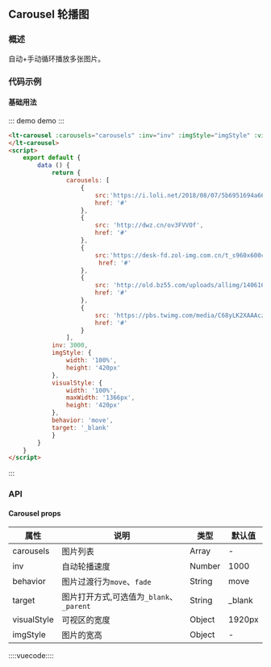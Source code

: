 ## Carousel 轮播图

### 概述

自动+手动循环播放多张图片。

### 代码示例

#### 基础用法


::: demo demo :::
```html
<lt-carousel :carousels="carousels" :inv="inv" :imgStyle="imgStyle" :visualStyle="visualStyle" :transitionBehavior="behavior" :target="target">
</lt-carousel>
<script>
    export default {
        data () {
            return {
                carousels: [
                    {
                        src:'https://i.loli.net/2018/08/07/5b6951694a660.jpg',
                        href: '#'
                    },
                    {
                        src: 'http://dwz.cn/ov3FVVOf',
                        href: '#'
                    },
                    {
                        src:'https://desk-fd.zol-img.com.cn/t_s960x600c5/g5/M00/02/03/ChMkJlbKx2qIKPxiAAlXILFmr4gAALHzQFig2UACVc4500.jpg',
                         href: '#'
                    },
                    {
                        src: 'http://old.bz55.com/uploads/allimg/140616/1-140616095126.jpg',
                        href: '#'
                    },
                    {
                        src: 'https://pbs.twimg.com/media/C68yLK2XAAAcz8r.jpg',
                        href: '#'
                    }
                ],
            inv: 3000,
            imgStyle: {
                width: '100%',
                height: '420px'
            },
            visualStyle: {
                width: '100%',
                maxWidth: '1366px',
                height: '420px'
            },
            behavior: 'move',
            target: '_blank'
            }
        }
    }
</script>
```
:::

### API

#### Carousel props

属性|说明|类型|默认值
---|---|---|---
carousels | 图片列表 | Array | -
inv | 自动轮播速度 | Number | 1000
behavior | 图片过渡行为`move`、`fade` | String | move
target | 图片打开方式,可选值为`_blank`、`_parent` | String | _blank
visualStyle | 可视区的宽度 | Object | 1920px
imgStyle | 图片的宽高 | Object | -

::::vuecode::::
<script>
     export default {
        data () {
            return {
                carousels: [
                    {
                        src:'https://i.loli.net/2018/08/07/5b6951694a660.jpg',
                        href: '#'
                    },
                    {
                        src: 'http://dwz.cn/ov3FVVOf',
                        href: '#'
                    },
                    {
                        src:'https://desk-fd.zol-img.com.cn/t_s960x600c5/g5/M00/02/03/ChMkJlbKx2qIKPxiAAlXILFmr4gAALHzQFig2UACVc4500.jpg',
                         href: '#'
                    },
                    {
                        src: 'http://old.bz55.com/uploads/allimg/140616/1-140616095126.jpg',
                        href: '#'
                    },
                    {
                        src: 'https://pbs.twimg.com/media/C68yLK2XAAAcz8r.jpg',
                        href: '#'
                    }
                ],
            inv: 3000,
            imgStyle: {
                width: '100%',
                height: '420px'
            },
            visualStyle: {
                width: '100%',
                maxWidth: '1366px',
                height: '420px'
            },
            behavior: 'move',
            target: '_blank'
            }
        },
        methods: {
           switchBehavior () {
               this.behavior = 'fade'
           },
           switchTarget () {
               this.target = '_parent'
           }
        }
    }
</script>